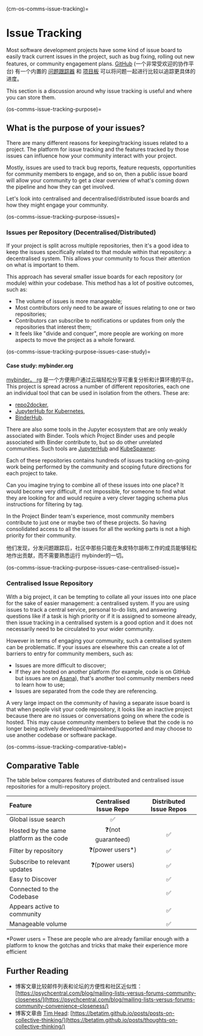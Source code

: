 (cm-os-comms-issue-tracking)=
# Issue Tracking

Most software development projects have some kind of issue board to easily track current issues in the project, such as bug fixing, rolling out new features, or community engagement plans. [GitHub](https://github.com) (一个非常受欢迎的协作平台) 有一个内置的 [问题跟踪器](https://guides.github.com/features/issues/) 和 [项目板](https://help.github.com/en/github/managing-your-work-on-github/about-project-boards) 可以将问题一起进行比较以追踪更具体的进度。

This section is a discussion around why issue tracking is useful and where you can store them.

(os-comms-issue-tracking-purpose)=
## What is the purpose of your issues?

There are many different reasons for keeping/tracking issues related to a project. The platform for issue tracking and the features tracked by those issues can influence how your community interact with your project.

Mostly, issues are used to track bug reports, feature requests, opportunities for community members to engage, and so on, then a public issue board will allow your community to get a clear overview of what's coming down the pipeline and how they can get involved.

Let's look into centralised and decentralised/distributed issue boards and how they might engage your community.

(os-comms-issue-tracking-purpose-issues)=
### Issues per Repository (Decentralised/Distributed)

If your project is split across multiple repositories, then it's a good idea to keep the issues specifically related to that module within that repository: a decentralised system. This allows your community to focus their attention on what is important to them.

This approach has several smaller issue boards for each repository (or module) within your codebase. This method has a lot of positive outcomes, such as:

- The volume of issues is more manageable;
- Most contributors only need to be aware of issues relating to one or two repositories;
- Contributors can subscribe to notifications or updates from only the repositories that interest them;
- It feels like "divide and conquer", more people are working on more aspects to move the project as a whole forward.

(os-comms-issue-tracking-purpose-issues-case-study)=
#### Case study: mybinder.org

[mybinder。 rg](https://mybinder.org) 是一个方便用户通过云端轻松分享可重复分析和计算环境的平台。 This project is spread across a number of different repositories, each one an individual tool that can be used in isolation from the others. These are:

- [repo2docker](https://github.com/jupyter/repo2docker),
- [JupyterHub for Kubernetes](https://github.com/jupyterhub/zero-to-jupyterhub-k8s),
- [BinderHub](https://github.com/jupyterhub/binderhub).

There are also some tools in the Jupyter ecosystem that are only weakly associated with Binder. Tools which Project Binder uses and people associated with Binder contribute to, but so do other unrelated communities. Such tools are [JupyterHub](https://github.com/jupyterhub/jupyterhub) and [KubeSpawner](https://github.com/jupyterhub/kubespawner).

Each of these repositories contains hundreds of issues tracking on-going work being performed by the community and scoping future directions for each project to take.

Can you imagine trying to combine all of these issues into one place? It would become very difficult, if not impossible, for someone to find what they are looking for and would require a very clever tagging schema plus instructions for filtering by tag.

In the Project Binder team's experience, most community members contribute to just one or maybe two of these projects. So having consolidated access to all the issues for all the working parts is not a high priority for their community.

他们发现，分发问题跟踪后，社区中那些只能在朱皮特尔胡布工作的成员能够轻松地作出贡献，而不需要熟悉运行
mybinder的一切。</p> 

(os-comms-issue-tracking-purpose-issues-case-centralised-issue)=


### Centralised Issue Repository

With a big project, it can be tempting to collate all your issues into one place for the sake of easier management: a centralised system. If you are using issues to track a central service, personal to-do lists, and answering questions like if a task is high priority or if it is assigned to someone already, then issue tracking in a centralised system is a good option and it does not necessarily need to be circulated to your wider community.

However in terms of engaging your community, such a centralised system can be problematic. If your issues are elsewhere this can create a lot of barriers to entry for community members, such as:

- Issues are more difficult to discover;
- If they are hosted on another platform (for example, code is on GitHub but issues are on [Asana](https://asana.com/)), that's another tool community members need to learn how to use;
- Issues are separated from the code they are referencing.

A very large impact on the community of having a separate issue board is that when people visit your code repository, it looks like an inactive project because there are no issues or conversations going on where the code is hosted. This may cause community members to believe that the code is no longer being actively developed/maintained/supported and may choose to use another codebase or software package.

(os-comms-issue-tracking-comparative-table)=


## Comparative Table

The table below compares features of distributed and centralised issue repositories for a multi-repository project.

| Feature                                 | Centralised Issue Repo | Distributed Issue Repos |
|:--------------------------------------- |:----------------------:|:-----------------------:|
| Global issue search                     |           ✅            |                         |
| Hosted by the same platform as the code |   ❓(not guaranteed)    |            ✅            |
| Filter by repository                    |    ❓(power users*)     |            ✅            |
| Subscribe to relevant updates           |     ❓(power users)     |            ✅            |
| Easy to Discover                        |                        |            ✅            |
| Connected to the Codebase               |                        |            ✅            |
| Appears active to community             |                        |            ✅            |
| Manageable volume                       |                        |            ✅            |


*Power users = These are people who are already familiar enough with a platform to know the gotchas and tricks that make their experience more efficient



## Further Reading

- 博客文章比较邮件列表和论坛的方便性和社区近似性： [https://psychcentral.com/blog/mailing-lists-versus-forums-community-closeness/](https://psychcentral.com/blog/mailing-lists-versus-forums-community-convenience-closeness/)
- 博客文章由 [Tim Head](https://github.com/betatim):  [https://betatim.github.io/posts/posts-on-collective-thinking/](https://betatim.github.io/posts/thoughts-on-collective-thinking/)
